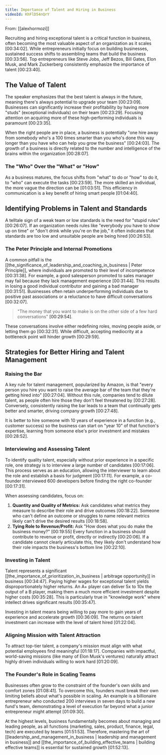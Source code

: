 ```yaml
---
title: Importance of Talent and Hiring in Business
videoId: KhFlD54nQrY
---
```


From: [[alexhormozi]] <br/> 

Recruiting and hiring exceptional talent is a critical function in business, often becoming the most valuable aspect of an organization as it scales <a class="yt-timestamp" data-t="00:34:02">[00:34:02]</a>. While entrepreneurs initially focus on building businesses, sustained success shifts to assembling teams that build the business <a class="yt-timestamp" data-t="00:33:56">[00:33:56]</a>. Top entrepreneurs like Steve Jobs, Jeff Bezos, Bill Gates, Elon Musk, and Mark Zuckerberg consistently emphasize the importance of talent <a class="yt-timestamp" data-t="00:23:40">[00:23:40]</a>.

## The Value of Talent

The speaker emphasizes that the best talent is always in the future, meaning there's always potential to upgrade your team <a class="yt-timestamp" data-t="00:23:09">[00:23:09]</a>. Businesses can significantly increase their profitability by having more "studs" (exceptional individuals) on their team <a class="yt-timestamp" data-t="00:23:29">[00:23:29]</a>. Focusing attention on acquiring more of these high-performing individuals is paramount <a class="yt-timestamp" data-t="00:23:35">[00:23:35]</a>.

When the right people are in place, a business is potentially "one hire away from somebody who's a 100 times smarter than you who's done this way longer than you have who can help you grow the business" <a class="yt-timestamp" data-t="00:24:03">[00:24:03]</a>. The growth of a business is directly related to the number and intelligence of the brains within the organization <a class="yt-timestamp" data-t="00:28:07">[00:28:07]</a>.

### The "Who" Over the "What" or "How"

As a business matures, the focus shifts from "what" to do or "how" to do it, to "who" can execute the tasks <a class="yt-timestamp" data-t="00:23:59">[00:23:59]</a>. The more skilled an individual, the more vague the direction can be <a class="yt-timestamp" data-t="01:03:51">[01:03:51]</a>. This efficiency in communication is a key benefit of hiring smart people <a class="yt-timestamp" data-t="01:04:40">[01:04:40]</a>.

## Identifying Problems in Talent and Standards

A telltale sign of a weak team or low standards is the need for "stupid rules" <a class="yt-timestamp" data-t="00:26:07">[00:26:07]</a>. If an organization needs rules like "everybody you have to show up on time" or "don't drink while you're on the job," it often indicates that standards are too low and unsuitable people are being hired <a class="yt-timestamp" data-t="00:26:53">[00:26:53]</a>.

### The Peter Principle and Internal Promotions

A common pitfall is the [[the_significance_of_leadership_and_coaching_in_business | Peter Principle]], where individuals are promoted to their level of incompetence <a class="yt-timestamp" data-t="00:31:38">[00:31:38]</a>. For example, a good salesperson promoted to sales manager may fail because they lack management experience <a class="yt-timestamp" data-t="00:31:44">[00:31:44]</a>. This results in losing a good individual contributor and gaining a bad manager <a class="yt-timestamp" data-t="00:31:51">[00:31:51]</a>. Businesses often retain underperforming individuals due to positive past associations or a reluctance to have difficult conversations <a class="yt-timestamp" data-t="00:32:07">[00:32:07]</a>.

> "The money that you want to make is on the other side of a few hard conversations" <a class="yt-timestamp" data-t="00:29:54">[00:29:54]</a>.

These conversations involve either redefining roles, moving people aside, or letting them go <a class="yt-timestamp" data-t="00:32:31">[00:32:31]</a>. While difficult, accepting mediocrity at a bottleneck point will hinder growth <a class="yt-timestamp" data-t="00:29:59">[00:29:59]</a>.

## Strategies for Better Hiring and Talent Management

### Raising the Bar

A key rule for talent management, popularized by Amazon, is that "every person you hire you want to raise the average bar of the team that they're getting hired into" <a class="yt-timestamp" data-t="00:27:04">[00:27:04]</a>. Without this rule, companies tend to dilute talent, as people often hire those they don't feel threatened by <a class="yt-timestamp" data-t="00:27:28">[00:27:28]</a>. Conversely, consistently raising the bar leads to a team that continually gets better and smarter, driving company growth <a class="yt-timestamp" data-t="00:27:48">[00:27:48]</a>.

It is better to hire someone with 10 years of experience in a function (e.g., customer success) so the business can start on "year 10" of that function's expertise, learning from someone else's prior investment and mistakes <a class="yt-timestamp" data-t="00:28:52">[00:28:52]</a>.

### Interviewing and Assessing Talent

To identify quality talent, especially without prior experience in a specific role, one strategy is to interview a large number of candidates <a class="yt-timestamp" data-t="00:17:06">[00:17:06]</a>. This process serves as an education, allowing the interviewer to learn about the role and establish a basis for judgment <a class="yt-timestamp" data-t="00:17:11">[00:17:11]</a>. For example, a co-founder interviewed 600 developers before finding the right co-founder <a class="yt-timestamp" data-t="00:17:31">[00:17:31]</a>.

When assessing candidates, focus on:
1.  **Quantity and Quality of Metrics:** Ask candidates what metrics they measure to describe their role and drive outcomes <a class="yt-timestamp" data-t="00:18:22">[00:18:22]</a>. Someone who can't define an outcome or struggles to name relevant metrics likely can't drive the desired results <a class="yt-timestamp" data-t="00:18:58">[00:18:58]</a>.
2.  **Tying Role to Revenue/Profit:** Ask "How does what you do make the business money?" <a class="yt-timestamp" data-t="00:19:55">[00:19:55]</a> Every function in a business should contribute to revenue or profit, directly or indirectly <a class="yt-timestamp" data-t="00:20:06">[00:20:06]</a>. If a candidate cannot clearly articulate this, they likely don't understand how their role impacts the business's bottom line <a class="yt-timestamp" data-t="00:22:10">[00:22:10]</a>.

### Investing in Talent

Talent represents a significant [[the_importance_of_prioritization_in_business | arbitrage opportunity]] in business <a class="yt-timestamp" data-t="00:34:47">[00:34:47]</a>. Paying higher wages for exceptional talent yields disproportionately higher returns. An A+ player can deliver 5x to 10x the output of a B player, making them a much more efficient investment despite higher costs <a class="yt-timestamp" data-t="00:35:28">[00:35:28]</a>. This is particularly true in "knowledge work" where intellect drives significant results <a class="yt-timestamp" data-t="00:35:47">[00:35:47]</a>.

Investing in talent means being willing to pay more to gain years of experience and accelerate growth <a class="yt-timestamp" data-t="00:36:09">[00:36:09]</a>. The returns on talent investment can increase with the level of talent hired <a class="yt-timestamp" data-t="01:22:04">[01:22:04]</a>.

### Aligning Mission with Talent Attraction

To attract top-tier talent, a company's mission must align with what potential employees find meaningful <a class="yt-timestamp" data-t="01:18:17">[01:18:17]</a>. Companies with impactful, world-saving missions (like many of Elon Musk's ventures) naturally attract highly driven individuals willing to work hard <a class="yt-timestamp" data-t="01:20:09">[01:20:09]</a>.

### The Founder's Role in Scaling Teams

Businesses often grow to the constraint of the founder's own skills and comfort zones <a class="yt-timestamp" data-t="01:08:41">[01:08:41]</a>. To overcome this, founders must break their own limiting beliefs about what's possible in scaling. An example is a billionaire entrepreneur who conducted 200 interviews in seven days to build a new fund's team, demonstrating a level of execution far beyond what a junior entrepreneur might attempt <a class="yt-timestamp" data-t="01:09:30">[01:09:30]</a>.

At the highest levels, business fundamentally becomes about managing and leading people, as all functions (marketing, sales, product, finance, legal, tech) are executed by teams <a class="yt-timestamp" data-t="01:51:53">[01:51:53]</a>. Therefore, mastering the art of [[leadership_and_management_in_business | leadership and management in business]] and [[the_importance_of_building_effective_teams | building effective teams]] is essential for sustained growth <a class="yt-timestamp" data-t="01:52:13">[01:52:13]</a>.